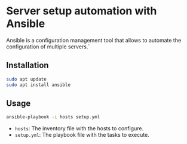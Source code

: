 # Server setup automation with Ansible

Ansible is a configuration management tool that allows to automate the configuration of multiple servers.`

## Installation

```bash
sudo apt update
sudo apt install ansible
```

## Usage

```bash
ansible-playbook -i hosts setup.yml
```

- `hosts`: The inventory file with the hosts to configure.
- `setup.yml`: The playbook file with the tasks to execute.
